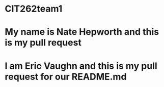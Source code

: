 # CIT262team1

# My name is Nate Hepworth and this is my pull request
# I am Eric Vaughn and this is my pull request for our README.md

